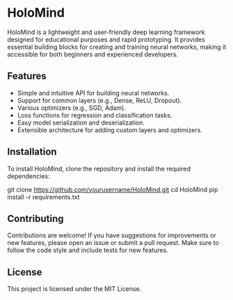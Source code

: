 # HoloMind

HoloMind is a lightweight and user-friendly deep learning framework designed for educational purposes and rapid prototyping. It provides essential building blocks for creating and training neural networks, making it accessible for both beginners and experienced developers.

## Features
- Simple and intuitive API for building neural networks.
- Support for common layers (e.g., Dense, ReLU, Dropout).
- Various optimizers (e.g., SGD, Adam).
- Loss functions for regression and classification tasks.
- Easy model serialization and deserialization.
- Extensible architecture for adding custom layers and optimizers.

## Installation
To install HoloMind, clone the repository and install the required dependencies:

git clone https://github.com/yourusername/HoloMind.git
cd HoloMind
pip install -r requirements.txt


## Contributing
Contributions are welcome! If you have suggestions for improvements or new features, please open an issue or submit a pull request. Make sure to follow the code style and include tests for new features.

## License
This project is licensed under the MIT License. 
